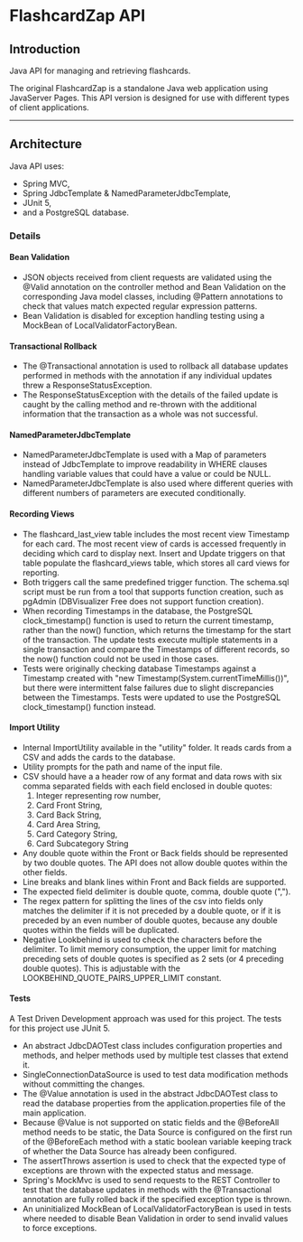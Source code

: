 # FlashcardZap API

## Introduction
Java API for managing and retrieving flashcards. 

The original FlashcardZap is a standalone Java web application using JavaServer Pages. This API version is designed for use with different types of client applications.

---
## Architecture

Java API uses:

- Spring MVC,
- Spring JdbcTemplate & NamedParameterJdbcTemplate,
- JUnit 5,
- and a PostgreSQL database.

### Details

#### Bean Validation

- JSON objects received from client requests are validated using the @Valid annotation on the controller method and Bean Validation on the corresponding Java model classes, including @Pattern annotations to check that values match expected regular expression patterns. 
- Bean Validation is disabled for exception handling testing using a MockBean of LocalValidatorFactoryBean.

#### Transactional Rollback

- The @Transactional annotation is used to rollback all database updates performed in methods with the annotation if any individual updates threw a ResponseStatusException.
- The ResponseStatusException with the details of the failed update is caught by the calling method and re-thrown with the additional information that the transaction as a whole was not successful.

#### NamedParameterJdbcTemplate

- NamedParameterJdbcTemplate is used with a Map of parameters instead of JdbcTemplate to improve readability in WHERE clauses handling variable values that could have a value or could be NULL.
- NamedParameterJdbcTemplate is also used where different queries with different numbers of parameters are executed conditionally.

#### Recording Views

- The flashcard_last_view table includes the most recent view Timestamp for each card. The most recent view of cards is accessed frequently in deciding which card to display next. Insert and Update triggers on that table populate the flashcard_views table, which stores all card views for reporting. 
- Both triggers call the same predefined trigger function. The schema.sql script must be run from a tool that supports function creation, such as pgAdmin (DBVisualizer Free does not support function creation).
- When recording Timestamps in the database, the PostgreSQL clock_timestamp() function is used to return the current timestamp, rather than the now() function, which returns the timestamp for the start of the transaction.  The update tests execute multiple statements in a single transaction and compare the Timestamps of different records, so the now() function could not be used in those cases.
- Tests were originally checking database Timestamps against a Timestamp created with "new Timestamp(System.currentTimeMillis())", but there were intermittent false failures due to slight discrepancies between the Timestamps. Tests were updated to use the PostgreSQL clock_timestamp() function instead.

#### Import Utility

- Internal ImportUtility available in the "utility" folder. It reads cards from a CSV and adds the cards to the database.
- Utility prompts for the path and name of the input file.
- CSV should have a a header row of any format and data rows with six comma separated fields with each field enclosed in double quotes:
    1. Integer representing row number,
    2. Card Front String,
    3. Card Back String,
    4. Card Area String,
    5. Card Category String,
    6. Card Subcategory String
- Any double quote within the Front or Back fields should be represented by two double quotes. The API does not allow double quotes within the other fields.
- Line breaks and blank lines within Front and Back fields are supported.
- The expected field delimiter is double quote, comma, double quote (",").
- The regex pattern for splitting the lines of the csv into fields only matches the delimiter if it is not preceded by a double quote, or if it is preceded by an even number of double quotes,  because any double quotes within the fields will be duplicated. 
- Negative Lookbehind is used to check the characters before the delimiter. To limit memory consumption, the upper limit for matching preceding sets of double quotes is specified as 2 sets (or 4 preceding double quotes). This is adjustable with the LOOKBEHIND_QUOTE_PAIRS_UPPER_LIMIT constant.

#### Tests

A Test Driven Development approach was used for this project. The tests for this project use JUnit 5. 

- An abstract JdbcDAOTest class includes configuration properties and methods, and helper methods used by multiple test classes that extend it.
- SingleConnectionDataSource is used to test data modification methods without committing the changes.
- The @Value annotation is used in the abstract JdbcDAOTest class to read the database properties from the application.properties file of the main application.
- Because @Value is not supported on static fields and the @BeforeAll method needs to be static, the Data Source is configured on the first run of the @BeforeEach method with a static boolean variable keeping track of whether the Data Source has already been configured. 
- The assertThrows assertion is used to check that the expected type of exceptions are thrown with the expected status and message.
- Spring's MockMvc is used to send requests to the REST Controller to test that the database updates in methods with the @Transactional annotation are fully rolled back if the specified exception type is thrown.
- An uninitialized MockBean of LocalValidatorFactoryBean is used in tests where needed to disable Bean Validation in order to send invalid values to force exceptions.
